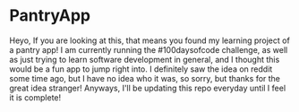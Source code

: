 # PantryApp
Heyo, If you are looking at this, that means you found my learning project of a pantry app!
I am currently running the #100daysofcode challenge, as well as just trying to learn
software development in general, and I thought this would be a fun app to jump right into.
I definitely saw the idea on reddit some time ago, but I have no idea who it was, so sorry, but thanks for the great idea stranger!
Anyways, I'll be updating this repo everyday until I feel it is complete!
